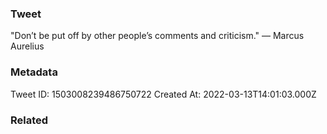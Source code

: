 ### Tweet
"Don’t be put off by other people’s comments and criticism." — Marcus Aurelius

### Metadata
Tweet ID: 1503008239486750722
Created At: 2022-03-13T14:01:03.000Z

### Related

